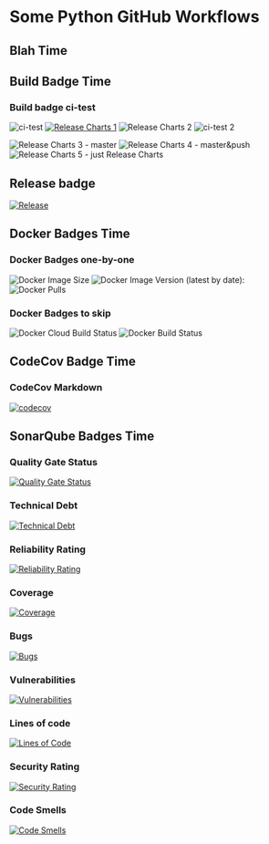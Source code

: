 # Some Python GitHub Workflows

## Blah Time

## Build Badge Time

### Build badge ci-test

![ci-test](https://github.com/sylweltan/github-actions-python/workflows/ci-test/badge.svg?branch=develop&event=push)
[![Release Charts 1](https://github.com/sylweltan/github-actions-python/workflows/Release%20Charts/badge.svg?branch=main)](https://github.com/sylweltan/github-actions-python/workflows/Release%20Charts/badge.svg?branch=master)
![Release Charts 2](https://github.com/sylweltan/github-actions-python/workflows/Release%20Charts/badge.svg?branch=master)
![ci-test 2](https://github.com/sylweltan/github-actions-python/workflows/ci-test/badge.svg?branch=develop&event=push)

![Release Charts 3 - master](https://github.com/sylweltan/github-actions-python/workflows/Release%20Charts/badge.svg?branch=master)
![Release Charts 4 - master&push](https://github.com/sylweltan/github-actions-python/workflows/Release%20Charts/badge.svg?branch=master&event=push)
![Release Charts 5 - just Release Charts](https://github.com/sylweltan/github-actions-python/workflows/Release%20Charts/badge.svg)

## Release badge

[![Release](https://img.shields.io/github/release/sylweltan/github-actions-python.svg)](https://github.com/sylweltan/github-actions-python/releases/latest)

## Docker Badges Time

### Docker Badges one-by-one

![Docker Image Size](https://img.shields.io/docker/image-size/sylweltan/abc-image.svg?sort=date)
![Docker Image Version (latest by date):](https://img.shields.io/docker/v/sylweltan/abc-image.svg?sort=date)
![Docker Pulls](https://img.shields.io/docker/pulls/sylweltan/abc-image.svg)

### Docker Badges to skip

![Docker Cloud Build Status](https://img.shields.io/docker/cloud/build/sylweltan/abc-image.svg)
![Docker Build Status](https://img.shields.io/docker/automated/sylweltan/abc-image.svg)

## CodeCov Badge Time

### CodeCov Markdown

[![codecov](https://codecov.io/gh/sylweltan/github-actions-python/branch/master/graph/badge.svg?token=BY0D5SNBR8)](https://codecov.io/gh/sylweltan/github-actions-python)

## SonarQube Badges Time

### Quality Gate Status

[![Quality Gate Status](https://sonarcloud.io/api/project_badges/measure?project=github-actions-python&metric=alert_status)](https://sonarcloud.io/summary/new_code?id=github-actions-python)

### Technical Debt

[![Technical Debt](https://sonarcloud.io/api/project_badges/measure?project=github-actions-python&metric=sqale_index)](https://sonarcloud.io/summary/new_code?id=github-actions-python)

### Reliability Rating

[![Reliability Rating](https://sonarcloud.io/api/project_badges/measure?project=github-actions-python&metric=reliability_rating)](https://sonarcloud.io/summary/new_code?id=github-actions-python)

### Coverage

[![Coverage](https://sonarcloud.io/api/project_badges/measure?project=github-actions-python&metric=coverage)](https://sonarcloud.io/summary/new_code?id=github-actions-python)

### Bugs

[![Bugs](https://sonarcloud.io/api/project_badges/measure?project=github-actions-python&metric=bugs)](https://sonarcloud.io/summary/new_code?id=github-actions-python)

### Vulnerabilities

[![Vulnerabilities](https://sonarcloud.io/api/project_badges/measure?project=github-actions-python&metric=vulnerabilities)](https://sonarcloud.io/summary/new_code?id=github-actions-python)

### Lines of code

[![Lines of Code](https://sonarcloud.io/api/project_badges/measure?project=github-actions-python&metric=ncloc)](https://sonarcloud.io/summary/new_code?id=github-actions-python)

### Security Rating

[![Security Rating](https://sonarcloud.io/api/project_badges/measure?project=github-actions-python&metric=security_rating)](https://sonarcloud.io/summary/new_code?id=github-actions-python)

### Code Smells

[![Code Smells](https://sonarcloud.io/api/project_badges/measure?project=github-actions-python&metric=code_smells)](https://sonarcloud.io/summary/new_code?id=github-actions-python)
